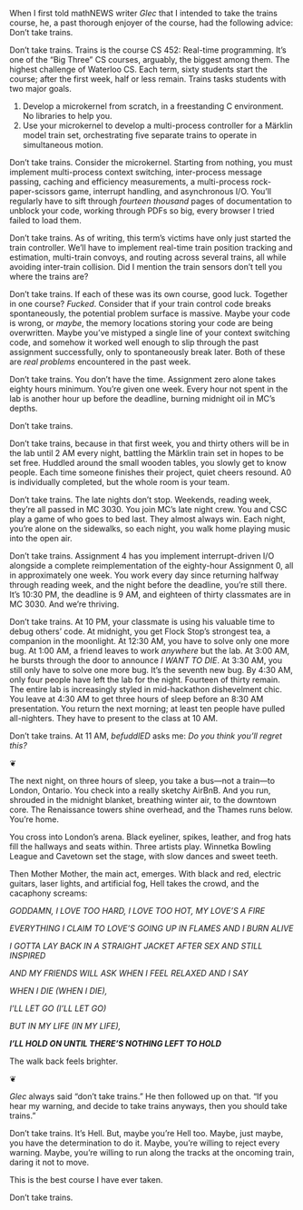 When I first told mathNEWS writer _Glec_ that I intended to take the trains course, he, a past thorough enjoyer of the course, had the following advice: Don’t take trains. 

Don’t take trains. Trains is the course CS 452: Real-time programming. It’s one of the “Big Three” CS courses, arguably, the biggest among them. The highest challenge of Waterloo CS. Each term, sixty students start the course; after the first week, half or less remain. Trains tasks students with two major goals.

1. Develop a microkernel from scratch, in a freestanding C environment. No libraries to help you.
2. Use your microkernel to develop a multi-process controller for a Märklin model train set, orchestrating five separate trains to operate in simultaneous motion.

Don’t take trains. Consider the microkernel. Starting from nothing, you must implement multi-process context switching, inter-process message passing, caching and efficiency measurements, a multi-process rock-paper-scissors game, interrupt handling, and asynchronous I/O. You’ll regularly have to sift through _fourteen thousand_ pages of documentation to unblock your code, working through PDFs so big, every browser I tried failed to load them.

Don’t take trains. As of writing, this term’s victims have only just started the train controller. We’ll have to implement real-time train position tracking and estimation, multi-train convoys, and routing across several trains, all while avoiding inter-train collision. Did I mention the train sensors don’t tell you where the trains are? 

Don’t take trains. If each of these was its own course, good luck. Together in one course? _Fucked_. Consider that if your train control code breaks spontaneously, the potential problem surface is massive. Maybe your code is wrong, or _maybe_, the memory locations storing your code are being overwritten. Maybe you’ve mistyped a single line of your context switching code, and somehow it worked well enough to slip through the past assignment successfully, only to spontaneously break later. Both of these are _real problems_ encountered in the past week.

Don’t take trains. You don’t have the time. Assignment zero alone takes eighty hours minimum. You’re given one week. Every hour not spent in the lab is another hour up before the deadline, burning midnight oil in MC’s depths. 

Don’t take trains.

Don’t take trains, because in that first week, you and thirty others will be in the lab until 2 AM every night, battling the Märklin train set in hopes to be set free. Huddled around the small wooden tables, you slowly get to know people. Each time someone finishes their project, quiet cheers resound. A0 is individually completed, but the whole room is your team.

Don’t take trains. The late nights don’t stop. Weekends, reading week, they’re all passed in MC 3030. You join MC’s late night crew. You and CSC play a game of who goes to bed last. They almost always win. Each night, you’re alone on the sidewalks, so each night, you walk home playing music into the open air. 

Don’t take trains. Assignment 4 has you implement interrupt-driven I/O alongside a complete reimplementation of the eighty-hour Assignment 0, all in approximately one week. You work every day since returning halfway through reading week, and the night before the deadline, you’re still there. It’s 10:30 PM, the deadline is 9 AM, and eighteen of thirty classmates are in MC 3030. And we’re thriving.

Don’t take trains. At 10 PM, your classmate is using his valuable time to debug others’ code. At midnight, you get Flock Stop’s strongest tea, a companion in the moonlight. At 12:30 AM, you have to solve only one more bug. At 1:00 AM, a friend leaves to work _anywhere_ but the lab. At 3:00 AM, he bursts through the door to announce _I WANT TO DIE_. At 3:30 AM, you still only have to solve one more bug. It’s the seventh new bug. By 4:30 AM, only four people have left the lab for the night. Fourteen of thirty remain. The entire lab is increasingly styled in mid-hackathon dishevelment chic. You leave at 4:30 AM to get three hours of sleep before an 8:30 AM presentation. You return the next morning; at least ten people have pulled all-nighters. They have to present to the class at 10 AM.

Don’t take trains. At 11 AM, _befuddlED_ asks me: _Do you think you’ll regret this?_

❦

The next night, on three hours of sleep, you take a bus—not a train—to London, Ontario. You check into a really sketchy AirBnB. And you run, shrouded in the midnight blanket, breathing winter air, to the downtown core. The Renaissance towers shine overhead, and the Thames runs below. You’re home.

You cross into London’s arena. Black eyeliner, spikes, leather, and frog hats fill the hallways and seats within. Three artists play. Winnetka Bowling League and Cavetown set the stage, with slow dances and sweet teeth.

Then Mother Mother, the main act, emerges. With black and red, electric guitars, laser lights, and artificial fog, Hell takes the crowd, and the cacaphony screams:

_GODDAMN, I LOVE TOO HARD, I LOVE TOO HOT, MY LOVE’S A FIRE_

_EVERYTHING I CLAIM TO LOVE’S GOING UP IN FLAMES AND I BURN ALIVE_

_I GOTTA LAY BACK IN A STRAIGHT JACKET AFTER SEX AND STILL INSPIRED_

_AND MY FRIENDS WILL ASK WHEN I FEEL RELAXED AND I SAY_

_WHEN I DIE (WHEN I DIE),_

_I’LL LET GO (I’LL LET GO)_

_BUT IN MY LIFE (IN MY LIFE),_

_**I’LL HOLD ON UNTIL THERE’S NOTHING LEFT TO HOLD**_

The walk back feels brighter.

❦

_Glec_ always said “don’t take trains.” He then followed up on that. “If you hear my warning, and decide to take trains anyways, then you should take trains.”

Don’t take trains. It’s Hell. But, maybe you’re Hell too. Maybe, just maybe, you have the determination to do it. Maybe, you’re willing to reject every warning. Maybe, you’re willing to run along the tracks at the oncoming train, daring it not to move.

This is the best course I have ever taken.

Don’t take trains.
